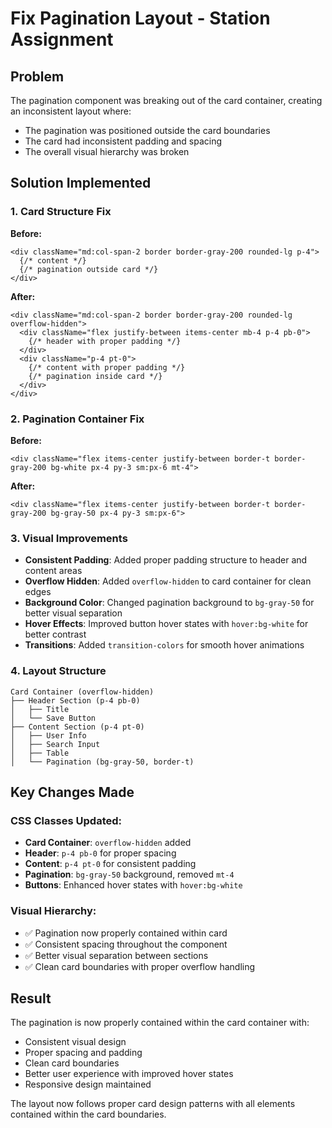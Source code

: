 # Fix Pagination Layout - Station Assignment

## Problem
The pagination component was breaking out of the card container, creating an inconsistent layout where:
- The pagination was positioned outside the card boundaries
- The card had inconsistent padding and spacing
- The overall visual hierarchy was broken

## Solution Implemented

### 1. Card Structure Fix
**Before:**
```tsx
<div className="md:col-span-2 border border-gray-200 rounded-lg p-4">
  {/* content */}
  {/* pagination outside card */}
</div>
```

**After:**
```tsx
<div className="md:col-span-2 border border-gray-200 rounded-lg overflow-hidden">
  <div className="flex justify-between items-center mb-4 p-4 pb-0">
    {/* header with proper padding */}
  </div>
  <div className="p-4 pt-0">
    {/* content with proper padding */}
    {/* pagination inside card */}
  </div>
</div>
```

### 2. Pagination Container Fix
**Before:**
```tsx
<div className="flex items-center justify-between border-t border-gray-200 bg-white px-4 py-3 sm:px-6 mt-4">
```

**After:**
```tsx
<div className="flex items-center justify-between border-t border-gray-200 bg-gray-50 px-4 py-3 sm:px-6">
```

### 3. Visual Improvements
- **Consistent Padding**: Added proper padding structure to header and content areas
- **Overflow Hidden**: Added `overflow-hidden` to card container for clean edges
- **Background Color**: Changed pagination background to `bg-gray-50` for better visual separation
- **Hover Effects**: Improved button hover states with `hover:bg-white` for better contrast
- **Transitions**: Added `transition-colors` for smooth hover animations

### 4. Layout Structure
```
Card Container (overflow-hidden)
├── Header Section (p-4 pb-0)
│   ├── Title
│   └── Save Button
├── Content Section (p-4 pt-0)
│   ├── User Info
│   ├── Search Input
│   ├── Table
│   └── Pagination (bg-gray-50, border-t)
```

## Key Changes Made

### CSS Classes Updated:
- **Card Container**: `overflow-hidden` added
- **Header**: `p-4 pb-0` for proper spacing
- **Content**: `p-4 pt-0` for consistent padding
- **Pagination**: `bg-gray-50` background, removed `mt-4`
- **Buttons**: Enhanced hover states with `hover:bg-white`

### Visual Hierarchy:
- ✅ Pagination now properly contained within card
- ✅ Consistent spacing throughout the component
- ✅ Better visual separation between sections
- ✅ Clean card boundaries with proper overflow handling

## Result
The pagination is now properly contained within the card container with:
- Consistent visual design
- Proper spacing and padding
- Clean card boundaries
- Better user experience with improved hover states
- Responsive design maintained

The layout now follows proper card design patterns with all elements contained within the card boundaries.




